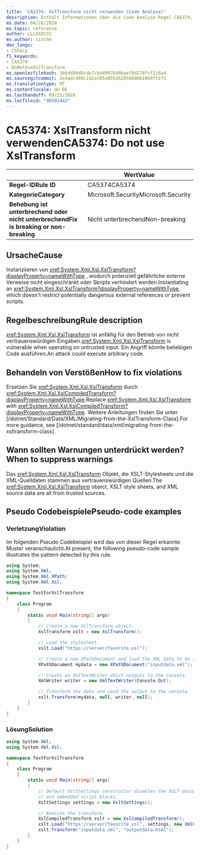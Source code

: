 ```yaml
---
title: 'CA5374: XslTransform nicht verwenden (Code Analyse)'
description: Enthält Informationen über die Code Analyse Regel CA5374, einschließlich der Gründe, der Behebung von Verstößen und der Zeit, zu der Sie unterdrückt werden soll.
ms.date: 04/28/2020
ms.topic: reference
author: LLLXXXCCC
ms.author: linche
dev_langs:
- CSharp
f1_keywords:
- CA5374
- DoNotUseXslTransform
ms.openlocfilehash: 3bbdd94d8cde7cba80976d0baef8d278fcf2c8a4
ms.sourcegitcommit: 2e4adc490c1d2a705a0592b295d606b10b9f51f1
ms.translationtype: MT
ms.contentlocale: de-DE
ms.lasthandoff: 09/25/2020
ms.locfileid: "96591442"
---
```

# <a name="ca5374-do-not-use-xsltransform"></a><span data-ttu-id="fc5d1-103">CA5374: XslTransform nicht verwenden</span><span class="sxs-lookup"><span data-stu-id="fc5d1-103">CA5374: Do not use XslTransform</span></span>

| | <span data-ttu-id="fc5d1-104">Wert</span><span class="sxs-lookup"><span data-stu-id="fc5d1-104">Value</span></span> |
|-|-|
| <span data-ttu-id="fc5d1-105">**Regel-ID**</span><span class="sxs-lookup"><span data-stu-id="fc5d1-105">**Rule ID**</span></span> |<span data-ttu-id="fc5d1-106">CA5374</span><span class="sxs-lookup"><span data-stu-id="fc5d1-106">CA5374</span></span>|
| <span data-ttu-id="fc5d1-107">**Kategorie**</span><span class="sxs-lookup"><span data-stu-id="fc5d1-107">**Category**</span></span> |<span data-ttu-id="fc5d1-108">Microsoft.Security</span><span class="sxs-lookup"><span data-stu-id="fc5d1-108">Microsoft.Security</span></span>|
| <span data-ttu-id="fc5d1-109">**Behebung ist unterbrechend oder nicht unterbrechend**</span><span class="sxs-lookup"><span data-stu-id="fc5d1-109">**Fix is breaking or non-breaking**</span></span> |<span data-ttu-id="fc5d1-110">Nicht unterbrechend</span><span class="sxs-lookup"><span data-stu-id="fc5d1-110">Non-breaking</span></span>|

## <a name="cause"></a><span data-ttu-id="fc5d1-111">Ursache</span><span class="sxs-lookup"><span data-stu-id="fc5d1-111">Cause</span></span>

<span data-ttu-id="fc5d1-112">Instanziieren von <xref:System.Xml.Xsl.XslTransform?displayProperty=nameWithType> , wodurch potenziell gefährliche externe Verweise nicht eingeschränkt oder Skripts verhindert werden.</span><span class="sxs-lookup"><span data-stu-id="fc5d1-112">Instantiating an <xref:System.Xml.Xsl.XslTransform?displayProperty=nameWithType>, which doesn't restrict potentially dangerous external references or prevent scripts.</span></span>

## <a name="rule-description"></a><span data-ttu-id="fc5d1-113">Regelbeschreibung</span><span class="sxs-lookup"><span data-stu-id="fc5d1-113">Rule description</span></span>

<span data-ttu-id="fc5d1-114"><xref:System.Xml.Xsl.XslTransform> ist anfällig für den Betrieb von nicht vertrauenswürdigen Eingaben.</span><span class="sxs-lookup"><span data-stu-id="fc5d1-114"><xref:System.Xml.Xsl.XslTransform> is vulnerable when operating on untrusted input.</span></span> <span data-ttu-id="fc5d1-115">Ein Angriff könnte beliebigen Code ausführen.</span><span class="sxs-lookup"><span data-stu-id="fc5d1-115">An attack could execute arbitrary code.</span></span>

## <a name="how-to-fix-violations"></a><span data-ttu-id="fc5d1-116">Behandeln von Verstößen</span><span class="sxs-lookup"><span data-stu-id="fc5d1-116">How to fix violations</span></span>

<span data-ttu-id="fc5d1-117">Ersetzen Sie <xref:System.Xml.Xsl.XslTransform> durch <xref:System.Xml.Xsl.XslCompiledTransform?displayProperty=nameWithType>.</span><span class="sxs-lookup"><span data-stu-id="fc5d1-117">Replace <xref:System.Xml.Xsl.XslTransform> with <xref:System.Xml.Xsl.XslCompiledTransform?displayProperty=nameWithType>.</span></span> <span data-ttu-id="fc5d1-118">Weitere Anleitungen finden Sie unter [/dotnet/Standard/Data/XML/Migrating-from-the-XslTransform-Class].</span><span class="sxs-lookup"><span data-stu-id="fc5d1-118">For more guidance, see [/dotnet/standard/data/xml/migrating-from-the-xsltransform-class].</span></span>

## <a name="when-to-suppress-warnings"></a><span data-ttu-id="fc5d1-119">Wann sollten Warnungen unterdrückt werden?</span><span class="sxs-lookup"><span data-stu-id="fc5d1-119">When to suppress warnings</span></span>

<span data-ttu-id="fc5d1-120">Das <xref:System.Xml.Xsl.XslTransform> Objekt, die XSLT-Stylesheets und die XML-Quelldaten stammen aus vertrauenswürdigen Quellen.</span><span class="sxs-lookup"><span data-stu-id="fc5d1-120">The <xref:System.Xml.Xsl.XslTransform> object, XSLT style sheets, and XML source data are all from trusted sources.</span></span>

## <a name="pseudo-code-examples"></a><span data-ttu-id="fc5d1-121">Pseudo Codebeispiele</span><span class="sxs-lookup"><span data-stu-id="fc5d1-121">Pseudo-code examples</span></span>

### <a name="violation"></a><span data-ttu-id="fc5d1-122">Verletzung</span><span class="sxs-lookup"><span data-stu-id="fc5d1-122">Violation</span></span>

<span data-ttu-id="fc5d1-123">Im folgenden Pseudo Codebeispiel wird das von dieser Regel erkannte Muster veranschaulicht.</span><span class="sxs-lookup"><span data-stu-id="fc5d1-123">At present, the following pseudo-code sample illustrates the pattern detected by this rule.</span></span>

```csharp
using System;
using System.Xml;
using System.Xml.XPath;
using System.Xml.Xsl;

namespace TestForXslTransform
{
    class Program
    {
        static void Main(string[] args)
        {
            // Create a new XslTransform object.
            XslTransform xslt = new XslTransform();

            // Load the stylesheet.
            xslt.Load("https://server/favorite.xsl");

            // Create a new XPathDocument and load the XML data to be transformed.
            XPathDocument mydata = new XPathDocument("inputdata.xml");

            // Create an XmlTextWriter which outputs to the console.
            XmlWriter writer = new XmlTextWriter(Console.Out);

            // Transform the data and send the output to the console.
            xslt.Transform(mydata, null, writer, null);
        }
    }
}
```

### <a name="solution"></a><span data-ttu-id="fc5d1-124">Lösung</span><span class="sxs-lookup"><span data-stu-id="fc5d1-124">Solution</span></span>

```csharp
using System.Xml;
using System.Xml.Xsl;

namespace TestForXslTransform
{
    class Program
    {
        static void Main(string[] args)
        {
            // Default XsltSettings constructor disables the XSLT document() function
            // and embedded script blocks.
            XsltSettings settings = new XsltSettings();

            // Execute the transform.
            XslCompiledTransform xslt = new XslCompiledTransform();
            xslt.Load("https://server/favorite.xsl", settings, new XmlUrlResolver());
            xslt.Transform("inputdata.xml", "outputdata.html");
        }
    }
}
```
